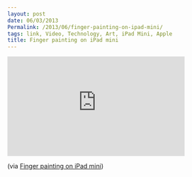 ```yaml
---
layout: post
date: 06/03/2013
Permalink: /2013/06/finger-painting-on-ipad-mini/
tags: link, Video, Technology, Art, iPad Mini, Apple
title: Finger painting on iPad mini
---
```


<iframe width="400" height="225" src="https://www.youtube.com/embed/lOOyL_2zE7g?feature=oembed" frameborder="0" allowfullscreen></iframe><br/>

<p>(via <a href="http://www.loopinsight.com/2013/06/03/finger-painting-on-ipad-mini/">Finger painting on iPad mini</a>)</p>